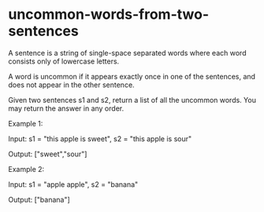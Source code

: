 # uncommon-words-from-two-sentences

A sentence is a string of single-space separated words where each word consists only of lowercase letters.

A word is uncommon if it appears exactly once in one of the sentences, and does not appear in the other sentence.

Given two sentences s1 and s2, return a list of all the uncommon words. You may return the answer in any order.

Example 1:

Input: s1 = "this apple is sweet", s2 = "this apple is sour"

Output: ["sweet","sour"]

Example 2:

Input: s1 = "apple apple", s2 = "banana"

Output: ["banana"]
